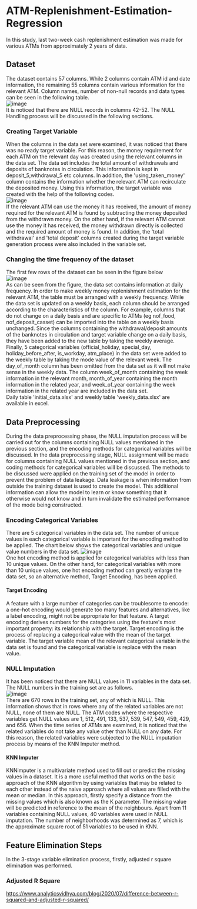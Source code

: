# ATM-Replenishment-Estimation-Regression
In this study, last two-week cash replenishment estimation was made for various ATMs from approximately 2 years of data.
## Dataset
The dataset contains 57 columns. While 2 columns contain ATM id and date information, the remaining 55 columns contain various information for the relevant ATM. Column names, number of non-null records and data types can be seen in the following table. <br/>
![image](https://user-images.githubusercontent.com/78887209/225242958-551a5a92-bb7e-4775-ad03-470e9ec59870.png) <br/>
It is noticed that there are NULL records in columns 42-52. The NULL Handling process will be discussed in the following sections. <br/> 
### Creating Target Variable
When the columns in the data set were examined, it was noticed that there was no ready target variable. For this reason, the money requirement for each ATM on the relevant day was created using the relevant columns in the data set. The data set includes the total amount of withdrawals and deposits of banknotes in circulation. This information is kept in deposit_5,withdrawal_5 etc columns. In addition, the 'using_taken_money' column contains the information whether the relevant ATM can recirculate the deposited money. Using this information, the target variable was created with the help of the following codes.  <br/>
![image](https://user-images.githubusercontent.com/78887209/225249169-93888cdf-8fcb-4e67-bf91-fd4a0e1cf12f.png) <br/>
If the relevant ATM can use the money it has received, the amount of money required for the relevant ATM is found by subtracting the money deposited from the withdrawn money. On the other hand, if the relevant ATM cannot use the money it has received, the money withdrawn directly is collected and the required amount of money is found.
In addition, the 'total withdrawal' and 'total deposit' columns created during the target variable generation process were also included in the variable set.
### Changing the time frequency of the dataset
The first few rows of the dataset can be seen in the figure below <br/>
![image](https://user-images.githubusercontent.com/78887209/225243596-06e88bc1-48d9-4094-844a-20de11718eef.png) <br/>
As can be seen from the figure, the data set contains information at daily frequency. In order to make weekly money replenishment estimation for the relevant ATM, the table must be arranged with a weekly frequency. While the data set is updated on a weekly basis, each column should be arranged according to the characteristics of the column. For example, columns that do not change on a daily basis and are specific to ATMs (eg nof_food, nof_deposit_casset) can be imported into the table on a weekly basis unchanged. Since the columns containing the withdrawal/deposit amounts of the banknotes in circulation and target variable change on a daily basis, they have been added to the new table by taking the weekly average. Finally, 5 categorical variables (official_holiday, special_day, holiday_before_after, is_workday, atm_place) in the data set were added to the weekly table by taking the mode value of the relevant week. The day_of_month column has been omitted from the data set as it will not make sense in the weekly data. The column week_of_month containing the week information in the relevant month, month_of_year containing the month information in the related year, and week_of_year containing the week information in the related year are included in the data set. <br/>
Daily table 'initial_data.xlsx' and weekly table 'weekly_data.xlsx' are available in excel.

## Data Preprocessing
During the data preprocessing phase, the NULL imputation process will be carried out for the columns containing NULL values mentioned in the previous section, and the encoding methods for categorical variables will be discussed. In the data preprocessing stage, NULL assignment will be made for columns containing NULL values mentioned in the previous section, and coding methods for categorical variables will be discussed. The methods to be discussed were applied on the training set of the model in order to prevent the problem of data leakage. Data leakage is when information from outside the training dataset is used to create the model. This additional information can allow the model to learn or know something that it otherwise would not know and in turn invalidate the estimated performance of the mode being constructed.
### Encoding Categorical Variables
There are 5 categorical variables in the data set. The number of unique values in each categorical variable is important for the encoding method to be applied. The chart below shows the categorical variables and unique value numbers in the data set. 
![image](https://user-images.githubusercontent.com/78887209/225440140-226fb1d6-266f-40f3-934c-261a70050901.png) <br/>
One hot encoding method is applied for categorical variables with less than 10 unique values. On the other hand, for categorical variables with more than 10 unique values, one hot encoding method can greatly enlarge the data set, so an alternative method, Target Encoding, has been applied. <br/>
#### Target Encoding
A feature with a large number of categories can be troublesome to encode: a one-hot encoding would generate too many features and alternatives, like a label encoding, might not be appropriate for that feature. A target encoding derives numbers for the categories using the feature's most important property: its relationship with the target. Target encoding is the process of replacing a categorical value with the mean of the target variable. The target variable mean of the relevant categorical variable in the data set is found and the categorical variable is replace with the mean value.
### NULL Imputation
It has been noticed that there are NULL values in 11 variables in the data set. The NULL numbers in the training set are as follows. <br/>
![image](https://user-images.githubusercontent.com/78887209/225448413-6adcd43f-bf6d-41b2-b535-0802e9398308.png) <br/> 
There are 670 rows in the training set, any of which is NULL. This information shows that in rows where any of the related variables are not NULL, none of them are NULL. The ATM codes where the respective variables get NULL values are 1, 512, 491, 133, 537, 539, 547, 549, 459, 429, and 656. When the time series of ATMs are examined, it is noticed that the related variables do not take any value other than NULL on any date. For this reason, the related variables were subjected to the NULL imputation process by means of the KNN Imputer method.
#### KNN Imputer
KNNimputer is a multivariate method used to fill out or predict the missing values in a dataset. It is a more useful method that works on the basic approach of the KNN algorithm by using variables that may be related to each other instead of the naive approach where all values are filled with the mean or median. In this approach, firstly specify a distance from the missing values which is also known as the K parameter. The missing value will be predicted in reference to the mean of the neighbours. Apart from 11 variables containing NULL values, 40 variables were used in NULL imputation. The number of neighborhoods was determined as 7, which is the approximate square root of 51 variables to be used in KNN.
## Feature Elimination Steps
In the 3-stage variable elimination process, firstly, adjusted r square elimination was performed.
### Adjusted R Square
https://www.analyticsvidhya.com/blog/2020/07/difference-between-r-squared-and-adjusted-r-squared/
